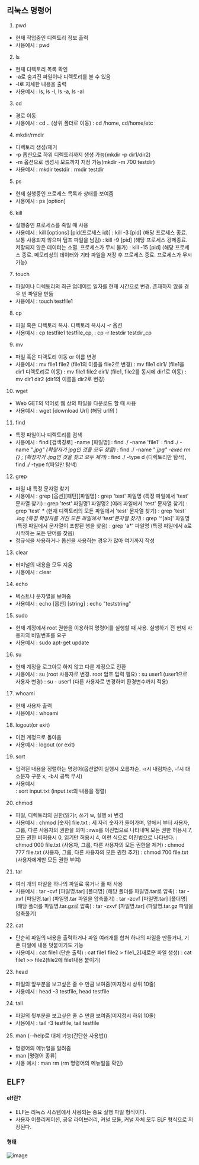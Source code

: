 ## 리눅스 명령어

1. pwd
- 현재 작업중인 디렉토리 정보 출력
- 사용예시
: pwd

2. ls
- 현재 디렉토리 목록 확인
- -a로 숨겨진 파일이나 디렉토리를 볼 수 있음
- -l로 자세한 내용을 출력
- 사용예시
: ls, ls -l, ls -a, ls -al


3. cd
- 경로 이동
- 사용예시
: cd .. (상위 폴더로 이동)
: cd /home, cd/home/etc 

4. mkdir/rmdir
- 디렉토리 생성/제거
- -p 옵션으로 하위 디렉토리까지 생성 가능(mkdir -p dir1/dir2)
- -m 옵션으로 생성시 모드까지 지정 가능(mkdir -m 700 testdir)
- 사용예시
: mkdir testdir
: rmdir testdir

5. ps
- 현재 실행중인 프로세스 목록과 상태를 보여줌
- 사용예시
: ps [option]

6. kill
- 실행중인 프로세스를 죽일 때 사용
- 사용예시
: kill [options] [pid(프로세스 id)]
: kill -3 [pid] (해당 프로세스 종료. 보통 사용되지 않으며 덤프 파일을 남김)
: kill -9 [pid] (해당 프로세스 강제종료. 저장되지 않은 데이터는 소멸. 프로세스가 무시 불가)
: kill -15 [pid] (해당 프로세스 종료. 메모리상의 데이터와 기타 파일을 저장 후 프로세스 종료. 프로세스가 무시 가능)

7. touch
- 파일이나 디렉토리의 최근 업데이트 일자를 현재 시간으로 변경. 존재하지 않을 경우 빈 파일을 만듦
- 사용예시
: touch testfile1

8. cp
- 파일 혹은 디렉토리 복사. 디렉토리 복사시 -r 옵션
- 사용예시
: cp testfile1 testfile_cp, 
: cp -r testdir testdir_cp

9. mv
- 파일 혹은 디렉토리 이동 or 이름 변경
- 사용예시
: mv file1 file2 (file1의 이름을 file2로 변경)
: mv file1 dir1/ (file1을 dir1 디렉토리로 이동)
: mv file1 file2 dir1/ (file1, file2를 동시에 dir1로 이동)
: mv dir1 dir2 (dir1의 이름을 dir2로 변경)

10. wget
- Web GET의 약어로 웹 상의 파일을 다운로드 할 때 사용
- 사용예시
: wget [download Url] (해당 url의 )

11. find
- 특정 파일이나 디렉토리를 검색
- 사용예시
: find [검색경로] -name [파일명]
: find ./ -name 'file1'
: find ./ -name "*.jpg" (확장자가 jpg인 것을 모두 찾음)*
: find ./ -name "*.jpg" -exec rm {} \;  (확장자가 .jpg인 것을 찾고 모두 제거)*
: find ./ -type d (디렉토리만 탐색), find ./ -type f(파일만 탐색)

12. grep
- 파일 내 특정 문자열 찾기
- 사용예시
: grep [옵션][패턴][파일명]
: grep 'test' 파일명 (특정 파일에서 'test' 문자열 찾기)
: grep 'test' 파일명1 파일명2 (여러 파일에서 'test' 문자열 찾기)
: grep 'test' * (현재 디렉토리의 모든 파일에서 'test' 문자열 찾기)
: grep 'test' *.log (특정 확장자를 가진 모든 파일에서 'test'문자열 찾기)*
: grep '^[ab]' 파일명 (특정 파일에서 문자열이 포함된 행을 찾음)
: grep 'a*' 파일명 (특정 파일에서 a로 시작하는 모든 단어를 찾음)
- 정규식을 사용하거나 옵션을 사용하는 경우가 많아 여기까지 작성

13. clear
- 터미널의 내용을 모두 지움
- 사용예시
: clear

14. echo
- 텍스트나 문자열을 보여줌
- 사용예시
: echo [옵션] [string]
: echo "teststring"

15. sudo
- 현재 계정에서 root 권한을 이용하여 명령어를 실행할 때 사용. 실행하기 전 현재 사용자의 비밀번호를 요구
- 사용예시
: sudo apt-get update 

16. su
- 현재 계정을 로그아웃 하지 않고 다른 계정으로 전환
- 사용예시
: su (root 사용자로 변경. root 암호 입력 필요)
: su user1 (user1으로 사용자 변경)
: su - user1 (다른 사용자로 변경하며 환경변수까지 적용)

17. whoami
- 현재 사용자 출력
- 사용예시
: whoami

18. logout(or exit)
- 이전 계정으로 돌아옴
- 사용예시
: logout (or exit)

19. sort
- 입력된 내용을 정렬하는 명령어(옵션없이 실행시 오름차순. -r시 내림차순, -f시 대소문자 구분 x, -b시 공백 무시)
- 사용예시  
: sort input.txt (input.txt의 내용을 정렬)

20. chmod
- 파일, 디렉토리의 권한(읽기r, 쓰기 w, 실행 x) 변경
- 사용예시
: chmod [숫자] file.txt 
: 세 자리 숫자가 들어가며, 앞에서 부터 사용자, 그룹, 다른 사용자의 권한을 의미
: rwx를 이진법으로 나타내며 모든 권한 허용시 7, 모든 권한 비허용시 0, 읽기만 허용시 4, 이런 식으로 이진법으로 나타낸다.
: chmod 000 file.txt (사용자, 그룹, 다른 사용자의 모든 권한을 제거)
: chmod 777 file.txt (사용자, 그룹, 다른 사용자의 모든 권한 추가)
: chmod 700 file.txt (사용자에게만 모든 권한 부여)

21. tar
- 여러 개의 파일을 하나의 파일로 묶거나 풀 때 사용
- 사용예시
: tar -cvf [파일명.tar] [폴더명] (해당 폴더를 파일명.tar로 압축)
: tar -xvf [파일명.tar] (파일명.tar 파일을 압축풀기)
: tar -zcvf [파일명.tar] [폴더명] (해당 폴더를 파일명.tar.gz로 압축)
: tar -zxvf [파일명.tar] (파일명.tar.gz 파일을 압축풀기)

22. cat
- 단순히 파일의 내용을 출력하거나 파일 여러개를 합쳐 하나의 파일을 만들거나, 기존 파일에 내용 덧붙이기도 가능
- 사용예시
: cat file1 (단순 출력)
: cat file1 file2 > file1_2(새로운 파일 생성) 
: cat file1 >> file2(file2에 file1내용 붙이기)

23. head
- 파일의 앞부분을 보고싶은 줄 수 만큼 보여줌(미지정시 상위 10줄)
- 사용예시
: head -3 testfile, head testfile

24. tail
- 파일의 뒷부분을 보고싶은 줄 수 만큼 보여줌(미지정시 하위 10줄)
- 사용예시
: tail -3 testfile, tail testfile

25. man (--help로 대체 가능(간단한 사용법))
- 명령어의 메뉴얼을 알려줌
- man [명령어 종류]
- 사용 예시
: man rm (rm 명령어의 메뉴얼을 확인)


## ELF?
#### elf란?
- ELF는 리눅스 시스템에서 사용되는 중요 실행 파일 형식이다.  
- 사용자 어플리케이션, 공유 라이브러리, 커널 모듈, 커널 자체 모두 ELF 형식으로 저장된다. 
#### 형태
![image](https://user-images.githubusercontent.com/70579655/156350562-9f1618dd-fc16-447d-8734-b283d8a0cc0a.png)

